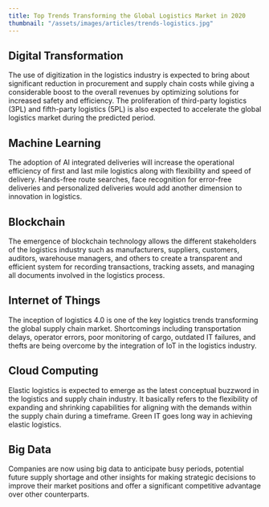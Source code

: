 ```yaml
---
title: Top Trends Transforming the Global Logistics Market in 2020
thumbnail: "/assets/images/articles/trends-logistics.jpg"
---
```


## Digital Transformation
The use of digitization in the logistics industry is expected to bring about significant reduction in procurement and supply chain costs while giving a considerable boost to the overall revenues by optimizing solutions for increased safety and efficiency. The proliferation of third-party logistics (3PL) and fifth-party logistics (5PL) is also expected to accelerate the global logistics market during the predicted period.

## Machine Learning
The adoption of AI integrated deliveries will increase the operational efficiency of first and last mile logistics along with flexibility and speed of delivery. Hands-free route searches, face recognition for error-free deliveries and personalized deliveries would add another dimension to innovation in logistics.

## Blockchain
The emergence of blockchain technology allows the different stakeholders of the logistics industry such as manufacturers, suppliers, customers, auditors, warehouse managers, and others to create a transparent and efficient system for recording transactions, tracking assets, and managing all documents involved in the logistics process.

## Internet of Things
The inception of logistics 4.0 is one of the key logistics trends transforming the global supply chain market. Shortcomings including transportation delays, operator errors, poor monitoring of cargo, outdated IT failures, and thefts are being overcome by the integration of IoT in the logistics industry.

## Cloud Computing
Elastic logistics is expected to emerge as the latest conceptual buzzword in the logistics and supply chain industry. It basically refers to the flexibility of expanding and shrinking capabilities for aligning with the demands within the supply chain during a timeframe. Green IT goes long way in achieving elastic logistics.

## Big Data
Companies are now using big data to anticipate busy periods, potential future supply shortage and other insights for making strategic decisions to improve their market positions and offer a significant competitive advantage over other counterparts.